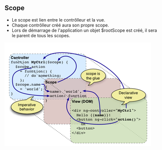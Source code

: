 ## Scope

* Le scope est lien entre le contrôlleur et la vue.
* Chaque contrôlleur créé aura son propre scope.
* Lors de démarrage de l'application un objet $rootScope est créé, il sera le parent de tous les scopes.

![Lien scope vue controller](img/scope-view-ctrl.png)

